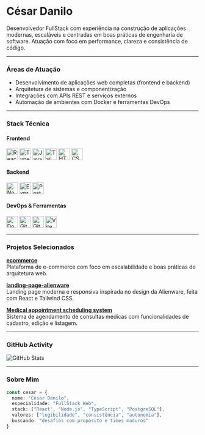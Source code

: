 <h1 align="left">César Danilo</h1>

<p align="left">
Desenvolvedor FullStack com experiência na construção de aplicações modernas, escaláveis e centradas em boas práticas de engenharia de software. Atuação com foco em performance, clareza e consistência de código.
</p>

---

### Áreas de Atuação

- Desenvolvimento de aplicações web completas (frontend e backend)  
- Arquitetura de sistemas e componentização  
- Integrações com APIs REST e serviços externos  
- Automação de ambientes com Docker e ferramentas DevOps

---

### Stack Técnica

#### Frontend

<p align="left">
  <img src="https://cdn.jsdelivr.net/gh/devicons/devicon/icons/react/react-original.svg" title="React" alt="React" width="30"/>
  <img src="https://cdn.jsdelivr.net/gh/devicons/devicon/icons/typescript/typescript-plain.svg" title="TypeScript" alt="TypeScript" width="30"/>
  <img src="https://cdn.jsdelivr.net/gh/devicons/devicon/icons/javascript/javascript-plain.svg" title="JavaScript" alt="JavaScript" width="30"/>
  <img src="https://cdn.jsdelivr.net/gh/devicons/devicon@latest/icons/tailwindcss/tailwindcss-original.svg" title="TailwindCSS" alt="TailwindCSS" width="30"/>
  <img src="https://cdn.jsdelivr.net/gh/devicons/devicon/icons/html5/html5-plain.svg" title="HTML5" alt="HTML5" width="30"/>
  <img src="https://cdn.jsdelivr.net/gh/devicons/devicon/icons/css3/css3-plain.svg" title="CSS3" alt="CSS3" width="30"/>
</p>

#### Backend

<p align="left">
  <img src="https://cdn.jsdelivr.net/gh/devicons/devicon/icons/nodejs/nodejs-plain.svg" title="Node.js" alt="Node.js" width="30"/>
  <img src="https://cdn.jsdelivr.net/gh/devicons/devicon/icons/express/express-original.svg" title="Express" alt="Express" width="30"/>
  <img src="https://cdn.jsdelivr.net/gh/devicons/devicon/icons/postgresql/postgresql-plain.svg" title="PostgreSQL" alt="PostgreSQL" width="30"/>
<!--   <img src="https://cdn.jsdelivr.net/gh/devicons/devicon/icons/prisma/prisma-original.svg" title="Prisma ORM" alt="Prisma" width="30"/> -->
</p>

#### DevOps & Ferramentas

<p align="left">
  <img src="https://cdn.jsdelivr.net/gh/devicons/devicon/icons/docker/docker-plain.svg" title="Docker" alt="Docker" width="30"/>
  <img src="https://cdn.jsdelivr.net/gh/devicons/devicon/icons/git/git-plain.svg" title="Git" alt="Git" width="30"/>
  <img src="https://cdn.jsdelivr.net/gh/devicons/devicon/icons/github/github-original.svg" title="GitHub" alt="GitHub" width="30"/>
  <img src="https://cdn.jsdelivr.net/gh/devicons/devicon/icons/vite/vite-original.svg" title="Vite" alt="Vite" width="30"/>
<!--   <img src="https://cdn.jsdelivr.net/gh/devicons/devicon/icons/webpack/webpack-original.svg" title="Webpack" alt="Webpack" width="30"/> -->
</p>

---

### Projetos Selecionados

**[ecommerce](https://github.com/CesarDanilo/ecommerce)**  
Plataforma de e-commerce com foco em escalabilidade e boas práticas de arquitetura web.

**[landing-page-alienware](https://github.com/CesarDanilo/landing-page-alienware)**  
Landing page moderna e responsiva inspirada no design da Alienware, feita com React e Tailwind CSS.

**[Medical appointment scheduling system](https://github.com/CesarDanilo/Medical-appointment-scheduling-system)**  
Sistema de agendamento de consultas médicas com funcionalidades de cadastro, edição e listagem.



---

### GitHub Activity

<img 
  src="https://github-contributor-stats.vercel.app/api?username=cesardanilo&limit=5&theme=github_dark&combine_all_yearly_contributions=true" 
  alt="GitHub Stats"
/>

---

### Sobre Mim

```ts
const cesar = {
  nome: "César Danilo",
  especialidade: "FullStack Web",
  stack: ["React", "Node.js", "TypeScript", "PostgreSQL"],
  valores: ["legibilidade", "consistência", "autonomia"],
  buscando: "desafios com propósito e times maduros"
}
